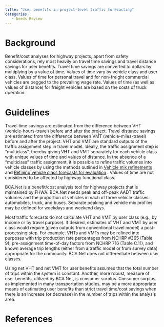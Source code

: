 ```yaml
---
title: "User benefits in project-level traffic forecasting"
categories:
   - Needs Review
---
```


Background
==========

Benefit/cost analyses for highway projects, apart from safety considerations, rely most heavily on travel time savings and travel distance savings for user benefits. Travel time savings are converted to dollars by multiplying by a value of time. Values of time vary by vehicle class and user class. Values of time for personal travel and for non-freight commercial vehicles are pegged to the prevailing wage rate. Values of time (as well as values of distance) for freight vehicles are based on the costs of truck operation.

Guidelines
==========

Travel time savings are estimated from the difference between VHT (vehicle-hours-travel) before and after the project. Travel distance savings are estimated from the difference between VMT (vehicle-miles-travel) before and after the project. VHT and VMT are standard outputs of the traffic assignment step in travel model. Ideally, the traffic assignment step is “multiclass”, thereby giving VHT and VMT separately for each vehicle class with unique values of time and values of distance. In the absence of a “multiclass” traffic assignment, it is possible to refine traffic volumes into vehicle classes by using the methods outlined in [Vehicle mix refinements](Vehicle_mix_refinements_in_project-level_traffic_forecasting) and
[Refining vehicle class forecasts for evaluation](Refining_vehicle_class_forecasts_for_evaluation_in_project-level_traffic_forecasting)
. Values of time are not considered to be affected by highway functional class.

BCA.Net is a benefit/cost analysis tool for highway projects that is maintained by FHWA. BCA.Net needs peak and off-peak AADT traffic volumes and the proportion of vehicles in each of three vehicle classes: automobiles, truck, and buses. Separate peaking and vehicle mix profiles may be defined for weekdays and weekend days.

Most traffic forecasts do not calculate VHT and VMT by user class (e.g., by income or by travel purpose). If desired, estimates of VHT and VMT by user class would require (given outputs from conventional travel model) a post-processing step. For example, VHTs and VMTs may be refined into purposes with trip production rate percentages from NCHRP \#365 (Table 9), pre-assignment time-of-day factors from NCHRP 716 (Table C.11), and known average trip lengths (either from a traffic model or from survey data) appropriate for the community. BCA.Net does not differentiate between user classes.

Using net VHT and net VMT for user benefits assumes that the total number of trips within the system is constant. Another, more robust, measure of user benefits, utilized by BCA.Net, is consumer surplus. Consumer surplus, as implemented in many transportation studies, may be a more appropriate means of estimating user benefits than strict travel time/cost savings when there is an increase (or decrease) in the number of trips within the analysis area.

References
==========

